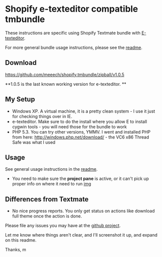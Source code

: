 Shopify e-texteditor compatible tmbundle
========================================

These instructions are specific using Shopify Textmate bundle with [E-texteditor](http://www.e-texteditor.com/).

For more general bundle usage instructions, please see the [readme](https://github.com/meeech/shopify.tmbundle/blob/windows-compat/readme.markdown).

Download
--------

https://github.com/meeech/shopify.tmbundle/zipball/v1.0.5

**1.0.5 is the last known working version for e-texteditor. **

My Setup
--------

* Windows XP. A virtual machine, it is a pretty clean system - I use it just for checking things over in IE.
* e-texteditor. Make sure to do the install where you allow E to install cygwin tools - you will need those for the bundle to work
* PHP 5.3. You can try other versions, YMMV. I went and installed PHP from here: http://windows.php.net/download/ - the VC6 x86 Thread Safe was what I used

Usage
-----

See general usage instructions in the [readme](https://github.com/meeech/shopify.tmbundle/blob/master/readme.markdown).

* You need to make sure the **project pane** is active, or it can't pick up proper info on where it need to run [img](http://meeech.github.com/img/project-pane.png) 

Differences from Textmate
-------------------------

* No nice progress reports. You only get status on actions like download full theme once the action is done.

Please file any issues you may have at the [github project](https://github.com/meeech/shopify.tmbundle/issues).

Let me know where things aren't clear, and I'll screenshot it up, and expand on this readme.

Thanks,
m

